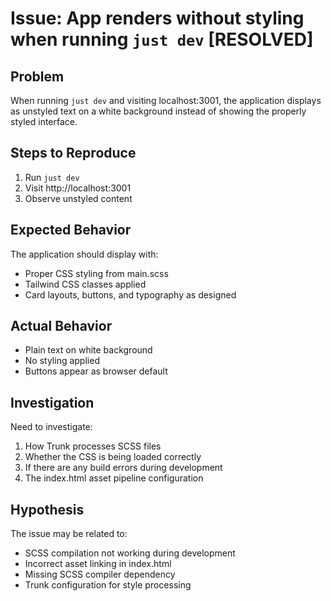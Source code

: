 # Issue: App renders without styling when running `just dev` [RESOLVED]

## Problem
When running `just dev` and visiting localhost:3001, the application displays as unstyled text on a white background instead of showing the properly styled interface.

## Steps to Reproduce
1. Run `just dev`
2. Visit http://localhost:3001
3. Observe unstyled content

## Expected Behavior
The application should display with:
- Proper CSS styling from main.scss
- Tailwind CSS classes applied
- Card layouts, buttons, and typography as designed

## Actual Behavior
- Plain text on white background
- No styling applied
- Buttons appear as browser default

## Investigation
Need to investigate:
1. How Trunk processes SCSS files
2. Whether the CSS is being loaded correctly
3. If there are any build errors during development
4. The index.html asset pipeline configuration

## Hypothesis
The issue may be related to:
- SCSS compilation not working during development
- Incorrect asset linking in index.html
- Missing SCSS compiler dependency
- Trunk configuration for style processing